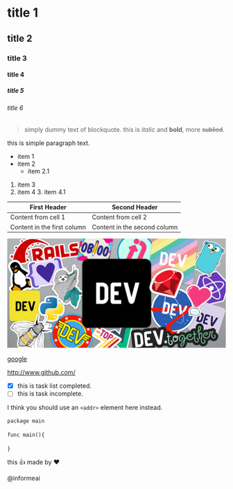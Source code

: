 # title 1
## title 2
### title 3
#### title 4
##### title 5
###### title 6

> simply dummy text of blockquote.
this is *italic* and **bold**, more ~~sublied~~.

this is simple paragraph text.

* item 1
* item 2
  * item 2.1

1. item 3
2. item 4
   3. item 4.1

First Header | Second Header
------------ | -------------
Content from cell 1 | Content from cell 2
Content in the first column | Content in the second column
  
![image](./dev.png)

[google](http://www.google.com)

http://www.github.com/

- [x] this is task list completed.
- [ ] this is task incomplete.

I think you should use an
`<addr>` element here instead.

```
package main

func main(){
	
}

```
this :+1:
made by :heart:

@informeai
